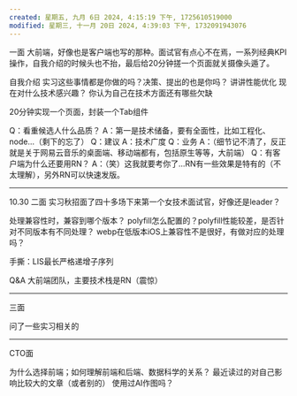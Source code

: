 ```yaml
---
created: 星期五, 九月 6日 2024, 4:15:19 下午, 1725610519000
modified: 星期三, 十一月 20日 2024, 4:39:03 下午, 1732091943076
---
```

一面
大前端，好像也是客户端也写的那种。面试官有点心不在焉，一系列经典KPI操作，自我介绍的时候头也不抬，最后给20分钟搓一个页面就关摄像头遁了。


自我介绍
实习这些事情都是你做的吗？决策、提出的也是你吗？
讲讲性能优化
现在对什么技术感兴趣？
你认为自己在技术方面还有哪些欠缺

20分钟实现一个页面，封装一个Tab组件



Q：看重候选人什么品质？
A：第一是技术储备，要有全面性，比如工程化、node...（剩下的忘了）
Q：建议
A：技术广度
Q：业务
A：（细节记不清了，反正就是关于网易云音乐的桌面端、移动端都有，包括原生等等，大前端）
Q：有客户端为什么还要用RN？
A：（笑）这我就要考你了...RN有一些效果是特有的（不太理解），另外RN可以快速发版。


---


10.30 二面
实习秋招面了四十多场下来第一个女技术面试官，好像还是leader？

处理兼容性时，兼容到哪个版本？
polyfill怎么配置的？polyfill性能较差，是否针对不同版本有不同处理？
webp在低版本iOS上兼容性不是很好，有做对应的处理吗？

手撕：LIS最长严格递增子序列

Q&A
大前端团队，主要技术栈是RN（震惊）


---

三面

问了一些实习相关的


---

CTO面


为什么选择前端；如何理解前端和后端、数据科学的关系？
最近读过的对自己影响比较大的文章（或者别的）
使用过AI作图吗？

